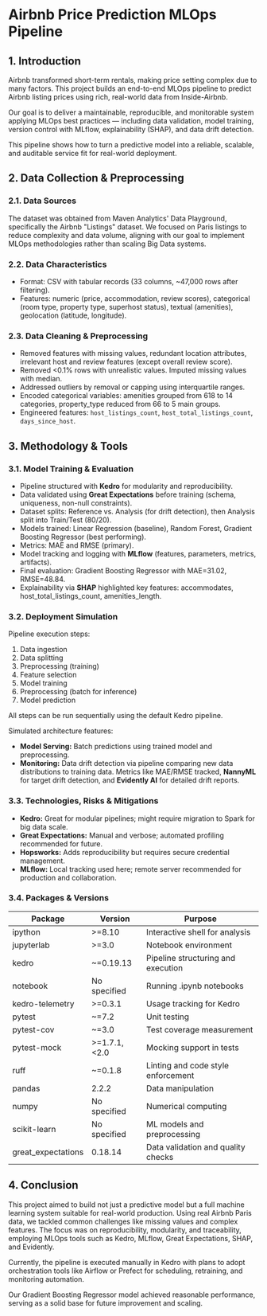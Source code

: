 # Airbnb Price Prediction MLOps Pipeline

## 1. Introduction

Airbnb transformed short-term rentals, making price setting complex due to many factors. This project builds an end-to-end MLOps pipeline to predict Airbnb listing prices using rich, real-world data from Inside-Airbnb.

Our goal is to deliver a maintainable, reproducible, and monitorable system applying MLOps best practices — including data validation, model training, version control with MLflow, explainability (SHAP), and data drift detection.

This pipeline shows how to turn a predictive model into a reliable, scalable, and auditable service fit for real-world deployment.

## 2. Data Collection & Preprocessing

### 2.1. Data Sources

The dataset was obtained from Maven Analytics' Data Playground, specifically the Airbnb "Listings" dataset. We focused on Paris listings to reduce complexity and data volume, aligning with our goal to implement MLOps methodologies rather than scaling Big Data systems.

### 2.2. Data Characteristics

- Format: CSV with tabular records (33 columns, ~47,000 rows after filtering).  
- Features: numeric (price, accommodation, review scores), categorical (room type, property type, superhost status), textual (amenities), geolocation (latitude, longitude).

### 2.3. Data Cleaning & Preprocessing

- Removed features with missing values, redundant location attributes, irrelevant host and review features (except overall review score).  
- Removed <0.1% rows with unrealistic values. Imputed missing values with median.  
- Addressed outliers by removal or capping using interquartile ranges.  
- Encoded categorical variables: amenities grouped from 618 to 14 categories, property_type reduced from 66 to 5 main groups. 
- Engineered features: `host_listings_count`, `host_total_listings_count`, `days_since_host`.

## 3. Methodology & Tools

### 3.1. Model Training & Evaluation

- Pipeline structured with **Kedro** for modularity and reproducibility.  
- Data validated using **Great Expectations** before training (schema, uniqueness, non-null constraints).  
- Dataset splits: Reference vs. Analysis (for drift detection), then Analysis split into Train/Test (80/20).  
- Models trained: Linear Regression (baseline), Random Forest, Gradient Boosting Regressor (best performing).  
- Metrics: MAE and RMSE (primary).  
- Model tracking and logging with **MLflow** (features, parameters, metrics, artifacts).  
- Final evaluation: Gradient Boosting Regressor with MAE=31.02, RMSE=48.84.  
- Explainability via **SHAP** highlighted key features: accommodates, host_total_listings_count, amenities_length.

### 3.2. Deployment Simulation

Pipeline execution steps:

1. Data ingestion  
2. Data splitting  
3. Preprocessing (training)  
4. Feature selection  
5. Model training  
6. Preprocessing (batch for inference)  
7. Model prediction

All steps can be run sequentially using the default Kedro pipeline.

Simulated architecture features:

- **Model Serving:** Batch predictions using trained model and preprocessing.  
- **Monitoring:** Data drift detection via pipeline comparing new data distributions to training data. Metrics like MAE/RMSE tracked, **NannyML** for target drift detection, and **Evidently AI** for detailed drift reports.  

### 3.3. Technologies, Risks & Mitigations

- **Kedro:** Great for modular pipelines; might require migration to Spark for big data scale.  
- **Great Expectations:** Manual and verbose; automated profiling recommended for future.  
- **Hopsworks:** Adds reproducibility but requires secure credential management.  
- **MLflow:** Local tracking used here; remote server recommended for production and collaboration.

### 3.4. Packages & Versions

| Package            | Version          | Purpose                                   |
|--------------------|------------------|-------------------------------------------|
| ipython            | >=8.10           | Interactive shell for analysis             |
| jupyterlab         | >=3.0            | Notebook environment                       |
| kedro              | ~=0.19.13        | Pipeline structuring and execution         |
| notebook           | No specified     | Running .ipynb notebooks                    |
| kedro-telemetry    | >=0.3.1          | Usage tracking for Kedro                    |
| pytest             | ~=7.2            | Unit testing                               |
| pytest-cov         | ~=3.0            | Test coverage measurement                  |
| pytest-mock        | >=1.7.1,<2.0     | Mocking support in tests                    |
| ruff               | ~=0.1.8          | Linting and code style enforcement         |
| pandas             | 2.2.2            | Data manipulation                          |
| numpy              | No specified     | Numerical computing                        |
| scikit-learn       | No specified     | ML models and preprocessing                |
| great_expectations | 0.18.14          | Data validation and quality checks         |

## 4. Conclusion

This project aimed to build not just a predictive model but a full machine learning system suitable for real-world production. Using real Airbnb Paris data, we tackled common challenges like missing values and complex features. The focus was on reproducibility, modularity, and traceability, employing MLOps tools such as Kedro, MLflow, Great Expectations, SHAP, and Evidently.

Currently, the pipeline is executed manually in Kedro with plans to adopt orchestration tools like Airflow or Prefect for scheduling, retraining, and monitoring automation.

Our Gradient Boosting Regressor model achieved reasonable performance, serving as a solid base for future improvement and scaling.
